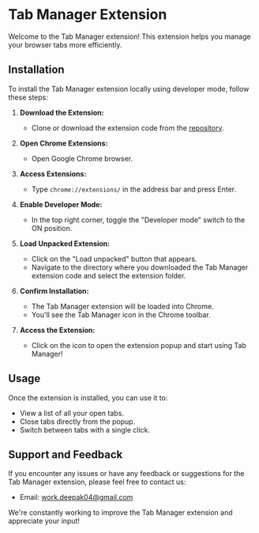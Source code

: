 # Tab Manager Extension

Welcome to the Tab Manager extension! This extension helps you manage your browser tabs more efficiently.

## Installation

To install the Tab Manager extension locally using developer mode, follow these steps:

1. **Download the Extension:**
   - Clone or download the extension code from the [repository](https://github.com/your-username/tab-manager-extension).

2. **Open Chrome Extensions:**
   - Open Google Chrome browser.

3. **Access Extensions:**
   - Type `chrome://extensions/` in the address bar and press Enter.

4. **Enable Developer Mode:**
   - In the top right corner, toggle the "Developer mode" switch to the ON position.

5. **Load Unpacked Extension:**
   - Click on the "Load unpacked" button that appears.
   - Navigate to the directory where you downloaded the Tab Manager extension code and select the extension folder.

6. **Confirm Installation:**
   - The Tab Manager extension will be loaded into Chrome.
   - You'll see the Tab Manager icon in the Chrome toolbar.

7. **Access the Extension:**
   - Click on the icon to open the extension popup and start using Tab Manager!

## Usage

Once the extension is installed, you can use it to:
- View a list of all your open tabs.
- Close tabs directly from the popup.
- Switch between tabs with a single click.

## Support and Feedback

If you encounter any issues or have any feedback or suggestions for the Tab Manager extension, please feel free to contact us:

- Email: work.deepak04@gmail.com

We're constantly working to improve the Tab Manager extension and appreciate your input!

